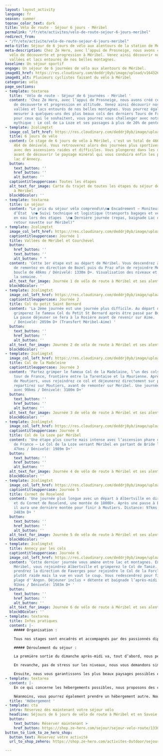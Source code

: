 ```yaml
---
layout: layout_activity
language: fr
season: summer
topnav_color_text: dark
title: Vélo de route - Séjour 6 jours - Méribel
permalink: "/fr/ete/activites/velo-de-route-sejour-6-jours-meribel"
redirect_from:
- "/fr/ete/activite/velo-de-route-sejour-6-jours-meribel"
meta-title: Séjour de 6 jours de vélo aux alentours de la station de Méribel
meta-description: Chez Ze Hero, avec l’appui de Prosneige, nous avons créé ce séjour
  vélo de découverte et progression à Méribel. Venez ainsi découvrir nos différentes
  vallées et lacs entourés de nos belles montagnes.
baseline: Un séjour sportif
engage: Un séjour de 6 journées de vélo aux alentours de Méribel.
image01_href: https://res.cloudinary.com/deddrj0yb/image/upload/v1643269873/website/M%C3%A9ribel/51382970215_d27314dc26_k_omvvhh.jpg
image01_alt: Plusieurs cyclistes faisant du vélo à Méribel
categorie: vélo
page_sections:
- template: textarea
  title: 'Vélo de route - Séjour de 6 journées - Méribel '
  content: 'Chez Ze Hero, avec l’appui de Prosneige, nous avons créé ce séjour vélo
    de découverte et progression en altitude. Venez ainsi découvrir nos différentes
    vallées et lacs entourés de nos belles montagnes. Vous pourrez également vous
    mesurer à quelques-uns des plus beaux cols des derniers Tours de France. Par ailleurs,
    pour ceux qui le souhaitent, vous pourrez vous challenger avec notre col devenu
    mythique : Le col de La Loze et ses passages à plus de 20% de pente.'
- template: 2colimgtxt
  image_col_left_href: https://res.cloudinary.com/deddrj0yb/image/upload/v1643194501/website/V%C3%A9lo/parcours-etoile_ubxtjh.png
  title: 6 jours de vélo
  content: Ce stage de 6 jours de vélo à Méribel, c'est un total de 466km avec 12
    464 de dénivelé. Vous retrouverez alors des journées plus sportives que d'autres
    avec des ascensions raides et difficiles. Vous plongerez dans les décors montagneux
    avant de découvrir le paysage minéral qui vous conduira enfin les pieds dans le
    lac d'Annecy.
  button:
    text_button: ''
    href_button: ''
    alt_button: ''
  captiontitleuppercase: Toutes les étapes
  alt_text_for_image: Carte du trajet de toutes les étapes du séjour de vélo de route
    à Méribel
  blockBGcolor: ''
- template: textarea
  title: Le séjour
  content: "Le prix du séjour vélo comprend\n\n● Encadrement – Moniteurs diplômés
    d’État  \n● Suivi technique et logistique (transports bagages et vélos)  \n● Ravitaillement
    en eau lors des étapes  \n● Dernière journée (repas, baignade Lac d’Annecy et
    retour navette sur Méribel)"
- template: 2colimgtxt
  image_col_left_href: https://res.cloudinary.com/deddrj0yb/image/upload/v1643189945/website/V%C3%A9lo/collage1_fmakyp.png
  captiontitleuppercase: Journée 1
  title: Vallées de Méribel et Courchevel
  button:
    href_button: ''
    text_button: ''
    alt_button: " "
  content: 'Cette 1er étape est au départ de Méribel. Vous descendrez à Moutiers afin
    de remontez en direction de Bozel puis du Praz afin de rejoindre Méribel. Une
    boucle de 48kms / Dénivelé: 1330m D+. Visualisation des niveaux et lancement de
    la semaine. '
  alt_text_for_image: Journée 1 de vélo de route à Méribel et ses alentours
  blockBGcolor: ''
- template: 2colimgtxt
  image_col_left_href: https://res.cloudinary.com/deddrj0yb/image/upload/v1643189946/website/V%C3%A9lo/collage2_ilhebt.png
  captiontitleuppercase: Journée 2
  title: Col du petit Saint Bernard
  content: 'La 2ème journée est une journée plus difficile. Au départ d''Aime, vous
    grimperez le fameux Col du Petit St Bernard après être passé par Bourg St Maurice.
    La pause déjeuner se fera à la Rosière avant de revenir sur Aime.  Distance: 84kms
    / Dénivelé: 2059m D+ (Transfert Méribel-Aime) '
  button:
    text_button: ''
    href_button: ''
    alt_button: ''
  alt_text_for_image: Journée 2 de vélo de route à Méribel et ses alentours
  blockBGcolor: ''
- template: 2colimgtxt
  image_col_left_href: https://res.cloudinary.com/deddrj0yb/image/upload/v1643189946/website/V%C3%A9lo/collage3_vnw1tf.png
  title: Col de la Madeleine
  captiontitleuppercase: Journée 3
  content: 'Partez grimper le fameux Col de la Madelaine, l’un des cols connus du
    tour de France, frontière entre la Tarentaise et la Maurienne. Après un départ
    de Moutiers, vous rejoindrez ce col et déjeunerez directement sur place. Vous
    repartirez sur Moutiers, avant de remonter sur Méribel. Une journée difficile
    avec 99kms / Dénivelé: 3100m D+'
  button:
    text_button: ''
    href_button: ''
    alt_button: ''
  alt_text_for_image: Journée 3 de vélo de route à Méribel et ses alentours
  blockBGcolor: ''
- template: 2colimgtxt
  image_col_left_href: https://res.cloudinary.com/deddrj0yb/image/upload/v1643189946/website/V%C3%A9lo/collage4_vbcw2p.png
  captiontitleuppercase: Journée 4
  title: Col de la Loze par Méribel
  content: 'Une étape plus courte mais intense avec l’ascension phare du dernier Tour
    de France – Le Col de la Loze versant Méribel en partant de Bride les Bains:  Distance:
    47kms / Dénivelé: 1989m D+'
  button:
    text_button: ''
    href_button: ''
    alt_button: ''
  alt_text_for_image: Journée 4 de vélo de route à Méribel et ses alentours
  blockBGcolor: ''
- template: 2colimgtxt
  image_col_left_href: https://res.cloudinary.com/deddrj0yb/image/upload/v1643189946/website/V%C3%A9lo/collage5_ul9hd3.png
  captiontitleuppercase: Journée 5
  title: Cormet de Roselend
  content: 'Une journée plus longue avec un départ à Albertville en direction du Beaufortin
    et du Cormet de Roselend, une montée de 1800D+. Après une pause à Bourg St Maurice,
    il aura une dernière montée pour finir à Moutiers. Distance: 97kms / Dénivelé:
    2483m D+ '
  button:
    text_button: ''
    href_button: ''
    alt_button: ''
  alt_text_for_image: Journée 5 de vélo de route à Méribel et ses alentours
  blockBGcolor: ''
- template: 2colimgtxt
  title: Annecy par les cols
  captiontitleuppercase: Journée 6
  image_col_left_href: https://res.cloudinary.com/deddrj0yb/image/upload/v1643189946/website/V%C3%A9lo/collage6_wuyrnq.png
  content: 'Cette dernier journée vous amène entre lac et montagnes. En partant de
    Méribel, vous rejoindrez Albertville et grimperez le Col de Tamié. Ensuite, vous
    prendrez la direction de Faverges pour rejoindre le Col de la Forclaz qui sera
    plutôt raide mais la vue en vaut le coup. Vous redescendrez pour finir sur la
    plage d''Angon. Déjeuner inclus + détente et baignade l’après-midi. Distance:
    91kms / Dénivelé: 1503m D+ '
  button:
    text_button: ''
    href_button: ''
    alt_button: ''
  alt_text_for_image: Journée 6 de vélo de route à Méribel et ses alentours
  blockBGcolor: ''
- template: textarea
  title: Infos pratiques
  content: |-
    ##### Organisation :

    Tous nos stages sont encadrés et accompagnés par des passionnés diplômés d’état. Premièrement, nous nous occupons de vos transferts sur certaines étapes en véhicule. Ensuite, les suivis techniques et logistiques complets sont également réalisés chaque jour par nos véhicules. Enfin, les ravitaillements sont prévus sur chacun des parcours avec des paniers repas préparés le matin de chaque sortie, un entretien technique des vélos les soirs suivant les besoins de chacun, un briefing de chaque sortie la veille mais aussi un coaching individualisés suivant les attentes et progressions de chacun.

    ##### Déroulement du séjour :

    La première sortie du dimanche après-midi va, tout d’abord, nous permettre de nous connaître, de discuter des différentes attentes mais aussi des options qui s’offrent à nous sur la semaine en fonction des niveaux relevés et des conditions météorologiques.

    En revanche, pas de stress sur les niveaux, nous vous demandons simplement une expérience de vélo de route avec un peu de dénivelé et, également, d’arriver avec un foncier suffisant pour tenir physiquement sur 6 jours. Par exemple, nous recommandons un minimum de 1000 kms dans les jambes et 10.000 m de dénivelé avant de nous rejoindre. Lors de la première journée, nous verrons toutefois si il y a de grosses différences de niveaux et si nous devrons adapter les groupes et les sorties.

    Ensuite, nous vous garantissons les plus beaux paysages possibles et une belle ambiance pour que votre séjour soit le meilleur possible. Au programme des stages autour du lac d’Annecy, du Cormet de Roseland, Col du petit Saint Bernard, Col de la Madeleine… Des déjeuners tous ensemble avec des points de vue à couper le souffle. Suivant les sorties, vous aurez également des options bis plus ou moins difficiles afin d’être en phase avec vos attentes.
- template: textarea
  content: |-
    En ce qui concerne les hébergements possibles, nous proposons des chambres en chalet de standing : tarif à la chambre (1 à 2 personnes) avec des prix intéressants en période estivale notamment. Finalement, notre objectif est de passer un maximum de temps ensemble. C’est pour cela que nous souhaitons que nous puissions prendre les repas du soir ensemble et, ainsi, que nos discussions tournent autour de notre passion mais pas seulement.

    Néanmoins, vous pourrez également prendre un hébergement autre. Nous sommes alors là pour vous conseiller si vous souhaitez des appartements ou des prestations hôtelières précises.
  title: 'Hébergement '
- template: cta
  intro: Réservez dès maintenant votre séjour vélo
  headline: Séjours de 6 jours de vélo de route à Méribel et en Savoie
  button:
    text_button: Réserver maintenant >
    href_button: https://shop.ze-hero.com/sejour/sejour-velo-route/13306-sejour-meribel-en-velo-6-jours-activite-ze-hero
button_to_link_to_ze_hero_shop:
  button_text: Réservez votre activité
  url_to_shop_zehero: https://shop.ze-hero.com/activites-Outdoor/sejour-velo-route/17204-sejour-meribel-en-velo-6-jours-activite-ze-hero

---
```

